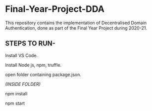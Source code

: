 # Final-Year-Project-DDA
This repository contains the implementation of Decentralised Domain Authentication, done as part of the Final Year Project during 2020-21.


**STEPS TO RUN-**
-------------------------------------------------------
Install VS Code.

Install Node js, npm, truffle.

open folder containing package.json.

_(INSIDE FOLDER)_ 

npm install

npm start 





                 
